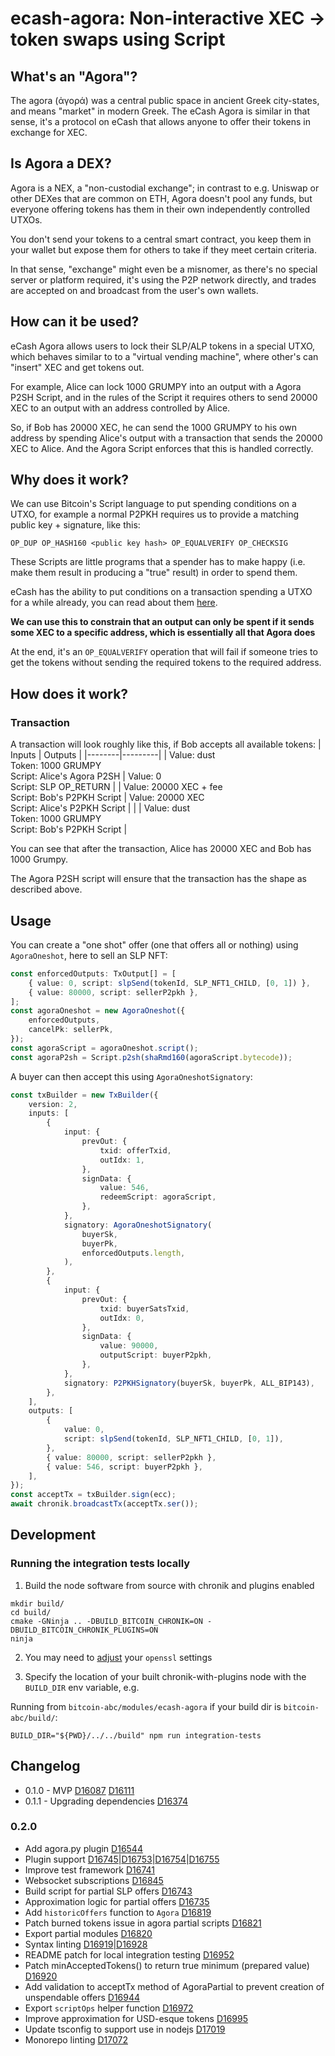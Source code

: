 # ecash-agora: Non-interactive XEC -> token swaps using Script

## What's an "Agora"?

The agora (ἀγορά) was a central public space in ancient Greek city-states, and means "market" in modern Greek. The eCash Agora is similar in that sense, it's a protocol on eCash that allows anyone to offer their tokens in exchange for XEC.

## Is Agora a DEX?

Agora is a NEX, a "non-custodial exchange"; in contrast to e.g. Uniswap or other DEXes that are common on ETH, Agora doesn't pool any funds, but everyone offering tokens has them in their own independently controlled UTXOs.

You don't send your tokens to a central smart contract, you keep them in your wallet but expose them for others to take if they meet certain criteria.

In that sense, "exchange" might even be a misnomer, as there's no special server or platform required, it's using the P2P network directly, and trades are accepted on and broadcast from the user's own wallets.

## How can it be used?

eCash Agora allows users to lock their SLP/ALP tokens in a special UTXO, which behaves similar to to a "virtual vending machine", where other's can "insert" XEC and get tokens out.

For example, Alice can lock 1000 GRUMPY into an output with a Agora P2SH Script, and in the rules of the Script it requires others to send 20000 XEC to an output with an address controlled by Alice.

So, if Bob has 20000 XEC, he can send the 1000 GRUMPY to his own address by spending Alice's output with a transaction that sends the 20000 XEC to Alice. And the Agora Script enforces that this is handled correctly.

## Why does it work?

We can use Bitcoin's Script language to put spending conditions on a UTXO, for example a normal P2PKH requires us to provide a matching public key + signature, like this:

`OP_DUP OP_HASH160 <public key hash> OP_EQUALVERIFY OP_CHECKSIG`

These Scripts are little programs that a spender has to make happy (i.e. make them result in producing a "true" result) in order to spend them.

eCash has the ability to put conditions on a transaction spending a UTXO for a while already, you can read about them [here](https://read.cash/@pein/bch-covenants-with-spedn-4a980ed3).

**We can use this to constrain that an output can only be spent if it sends some XEC to a specific address, which is essentially all that Agora does**

At the end, it's an `OP_EQUALVERIFY` operation that will fail if someone tries to get the tokens without sending the required tokens to the required address.

## How does it work?

### Transaction

A transaction will look roughly like this, if Bob accepts all available tokens:
| Inputs | Outputs |
|--------|---------|
| Value: dust<br> Token: 1000 GRUMPY<br> Script: Alice's Agora P2SH | Value: 0<br> Script: SLP OP_RETURN |
| Value: 20000 XEC + fee<br> Script: Bob's P2PKH Script | Value: 20000 XEC<br> Script: Alice's P2PKH Script |
| | Value: dust<br> Token: 1000 GRUMPY<br> Script: Bob's P2PKH Script |

You can see that after the transaction, Alice has 20000 XEC and Bob has 1000 Grumpy.

The Agora P2SH script will ensure that the transaction has the shape as described above.

## Usage

You can create a "one shot" offer (one that offers all or nothing) using `AgoraOneshot`, here to sell an SLP NFT:

```ts
const enforcedOutputs: TxOutput[] = [
    { value: 0, script: slpSend(tokenId, SLP_NFT1_CHILD, [0, 1]) },
    { value: 80000, script: sellerP2pkh },
];
const agoraOneshot = new AgoraOneshot({
    enforcedOutputs,
    cancelPk: sellerPk,
});
const agoraScript = agoraOneshot.script();
const agoraP2sh = Script.p2sh(shaRmd160(agoraScript.bytecode));
```

A buyer can then accept this using `AgoraOneshotSignatory`:

```ts
const txBuilder = new TxBuilder({
    version: 2,
    inputs: [
        {
            input: {
                prevOut: {
                    txid: offerTxid,
                    outIdx: 1,
                },
                signData: {
                    value: 546,
                    redeemScript: agoraScript,
                },
            },
            signatory: AgoraOneshotSignatory(
                buyerSk,
                buyerPk,
                enforcedOutputs.length,
            ),
        },
        {
            input: {
                prevOut: {
                    txid: buyerSatsTxid,
                    outIdx: 0,
                },
                signData: {
                    value: 90000,
                    outputScript: buyerP2pkh,
                },
            },
            signatory: P2PKHSignatory(buyerSk, buyerPk, ALL_BIP143),
        },
    ],
    outputs: [
        {
            value: 0,
            script: slpSend(tokenId, SLP_NFT1_CHILD, [0, 1]),
        },
        { value: 80000, script: sellerP2pkh },
        { value: 546, script: buyerP2pkh },
    ],
});
const acceptTx = txBuilder.sign(ecc);
await chronik.broadcastTx(acceptTx.ser());
```

## Development

### Running the integration tests locally

1. Build the node software from source with chronik and plugins enabled

```
mkdir build/
cd build/
cmake -GNinja .. -DBUILD_BITCOIN_CHRONIK=ON -DBUILD_BITCOIN_CHRONIK_PLUGINS=ON
ninja
```

2. You may need to [adjust](https://stackoverflow.com/questions/72409563/unsupported-hash-type-ripemd160-with-hashlib-in-python/72508879#72508879) your `openssl` settings

3. Specify the location of your built chronik-with-plugins node with the `BUILD_DIR` env variable, e.g.

Running from `bitcoin-abc/modules/ecash-agora` if your build dir is `bitcoin-abc/build/`:

`BUILD_DIR="${PWD}/../../build" npm run integration-tests`

## Changelog

-   0.1.0 - MVP [D16087](https://reviews.bitcoinabc.org/D16087) [D16111](https://reviews.bitcoinabc.org/D16111)
-   0.1.1 - Upgrading dependencies [D16374](https://reviews.bitcoinabc.org/D16374)

### 0.2.0

-   Add agora.py plugin [D16544](https://reviews.bitcoinabc.org/D16544)
-   Plugin support [D16745](https://reviews.bitcoinabc.org/D16745)|[D16753](https://reviews.bitcoinabc.org/D16753)|[D16754](https://reviews.bitcoinabc.org/D16754)|[D16755](https://reviews.bitcoinabc.org/D16755)
-   Improve test framework [D16741](https://reviews.bitcoinabc.org/D16741)
-   Websocket subscriptions [D16845](https://reviews.bitcoinabc.org/D16845)
-   Build script for partial SLP offers [D16743](https://reviews.bitcoinabc.org/D16743)
-   Approximation logic for partial offers [D16735](https://reviews.bitcoinabc.org/D16735)
-   Add `historicOffers` function to `Agora` [D16819](https://reviews.bitcoinabc.org/D16819)
-   Patch burned tokens issue in agora partial scripts [D16821](https://reviews.bitcoinabc.org/D16821)
-   Export partial modules [D16820](https://reviews.bitcoinabc.org/D16820)
-   Syntax linting [D16919](https://reviews.bitcoinabc.org/D16919)|[D16928](https://reviews.bitcoinabc.org/D16928)
-   README patch for local integration testing [D16952](https://reviews.bitcoinabc.org/D16952)
-   Patch minAcceptedTokens() to return true minimum (prepared value) [D16920](https://reviews.bitcoinabc.org/D16920)
-   Add validation to acceptTx method of AgoraPartial to prevent creation of unspendable offers [D16944](https://reviews.bitcoinabc.org/D16944)
-   Export `scriptOps` helper function [D16972](https://reviews.bitcoinabc.org/D16972)
-   Improve approximation for USD-esque tokens [D16995](https://reviews.bitcoinabc.org/D16995)
-   Update tsconfig to support use in nodejs [D17019](https://reviews.bitcoinabc.org/D17019)
-   Monorepo linting [D17072](https://reviews.bitcoinabc.org/D17072)
